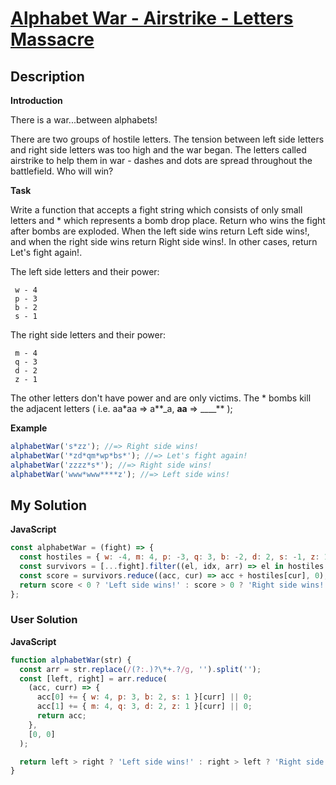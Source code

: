 # [Alphabet War - Airstrike - Letters Massacre](https://www.codewars.com/kata/5938f5b606c3033f4700015a)

## Description

**Introduction**

There is a war...between alphabets!

There are two groups of hostile letters. The tension between left side letters and right side letters was too high and the war began. The letters called airstrike to help them in war - dashes and dots are spread throughout the battlefield. Who will win?

**Task**

Write a function that accepts a fight string which consists of only small letters and \* which represents a bomb drop place. Return who wins the fight after bombs are exploded. When the left side wins return Left side wins!, and when the right side wins return Right side wins!. In other cases, return Let's fight again!.

The left side letters and their power:

```
 w - 4
 p - 3
 b - 2
 s - 1
```

The right side letters and their power:

```
 m - 4
 q - 3
 d - 2
 z - 1
```

The other letters don't have power and are only victims.
The * bombs kill the adjacent letters ( i.e. aa*aa => a**\_a, **aa** => \_\_\_\_** );

**Example**

```js
alphabetWar('s*zz'); //=> Right side wins!
alphabetWar('*zd*qm*wp*bs*'); //=> Let's fight again!
alphabetWar('zzzz*s*'); //=> Right side wins!
alphabetWar('www*www****z'); //=> Left side wins!
```

## My Solution

**JavaScript**

```js
const alphabetWar = (fight) => {
  const hostiles = { w: -4, m: 4, p: -3, q: 3, b: -2, d: 2, s: -1, z: 1 };
  const survivors = [...fight].filter((el, idx, arr) => el in hostiles && arr[idx - 1] !== '*' && arr[idx + 1] !== '*');
  const score = survivors.reduce((acc, cur) => acc + hostiles[cur], 0);
  return score < 0 ? 'Left side wins!' : score > 0 ? 'Right side wins!' : "Let's fight again!";
};
```

### User Solution

**JavaScript**

```js
function alphabetWar(str) {
  const arr = str.replace(/(?:.)?\*+.?/g, '').split('');
  const [left, right] = arr.reduce(
    (acc, curr) => {
      acc[0] += { w: 4, p: 3, b: 2, s: 1 }[curr] || 0;
      acc[1] += { m: 4, q: 3, d: 2, z: 1 }[curr] || 0;
      return acc;
    },
    [0, 0]
  );

  return left > right ? 'Left side wins!' : right > left ? 'Right side wins!' : "Let's fight again!";
}
```
